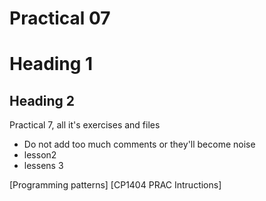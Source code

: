 # Practical 07

# Heading 1
## Heading 2

Practical 7, all it's exercises and files

- Do not add too much comments or they'll become noise
- lesson2 
- lessens 3

[Programming patterns]
[CP1404 PRAC Intructions]

